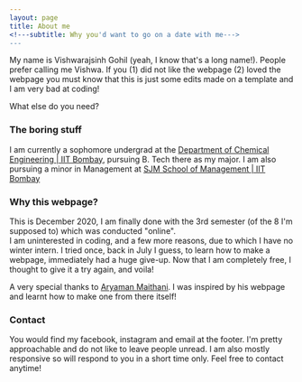 ```yaml
---
layout: page
title: About me
<!---subtitle: Why you'd want to go on a date with me--->
---
```


My name is Vishwarajsinh Gohil (yeah, I know that's a long name!). People prefer calling me Vishwa.
If you
(1) did not like the webpage
(2) loved the webpage
you must know that this is just some edits made on a template and I am very bad at coding!

What else do you need?

### The boring stuff

I am currently a sophomore undergrad at the [Department of Chemical Engineering | IIT Bombay](https://www.che.iitb.ac.in/), pursuing B. Tech there as my major. I am also pursuing a minor in Management at [SJM School of Management | IIT Bombay](http://www.som.iitb.ac.in/)

### Why this webpage?
This is December 2020, I am finally done with the 3rd semester (of the 8 I'm supposed to) which was conducted "online".
<br>
I am uninterested in coding, and a few more reasons, due to which I have no winter intern. I tried once, back in July I guess, to learn how to make a webpage, immediately had a huge give-up. Now that I am completely free, I thought to give it a try again, and voila!

A very special thanks to [Aryaman Maithani](https://aryamanmaithani.github.io/). I was inspired by his webpage and learnt how to make one from there itself!

### Contact
You would find my facebook, instagram and email at the footer. I'm pretty approachable and do not like to leave people unread. I am also mostly responsive so will respond to you in a short time only.
Feel free to contact anytime!
